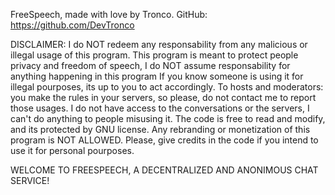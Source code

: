 FreeSpeech, made with love by Tronco. 
GitHub: https://github.com/DevTronco

DISCLAIMER: I do NOT redeem any responsability from any malicious or illegal usage of this
            program. 
            This program is meant to protect people privacy and freedom of speech, 
            I do NOT assume responsability for anything happening in this program
            If you know someone is using it for illegal pourposes, its up to you to act accordingly.
            To hosts and moderators: you make the rules in your servers, so please, do not contact me to report those usages.
            I do not have access to the conversations or the servers, I can't do anything to people misusing it.
            The code is free to read and modify, and its protected by GNU license.
            Any rebranding or monetization of this program is NOT ALLOWED.
            Please, give credits in the code if you intend to use it for personal pourposes.

            

WELCOME TO FREESPEECH, A DECENTRALIZED AND ANONIMOUS CHAT SERVICE!

